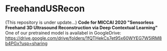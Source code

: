 # FreehandUSRecon
(This repository is under update...)
**Code for MICCAI 2020 "Sensorless Freehand 3D Ultrasound Reconstruction via Deep Contextual Learning"**
One of our pretrained model is availabel in GoogleDrive: https://drive.google.com/drive/folders/1fQTHekCs7et95x60WYEG7W5lRM8b4PGx?usp=sharing
